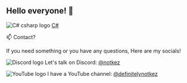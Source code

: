 ## Hello everyone! 👋

![C# csharp logo](https://github.com/user-attachments/assets/626b08a7-925e-4125-8db2-aa086f44dfb7) [C#](https://en.wikipedia.org/wiki/C_Sharp_(programming_language))

 📫 Contact?

If you need something or you have any questions, Here are my socials!

![Discord logo](https://github.com/user-attachments/assets/1eb8e84b-de53-406a-94fa-37f94dc82847) Let's talk on Discord: [@notkez](https://discord.com/)

![YouTube logo](https://github.com/user-attachments/assets/dc8bc4f8-e613-4d04-922d-dce2def52e02) I have a YouTube channel: [@definitelynotkez](https://www.youtube.com/@definitelynotkez)

<!--
**definitelynotkez/definitelynotkez** is a ✨ _special_ ✨ repository because its `README.md` (this file) appears on your GitHub profile.
